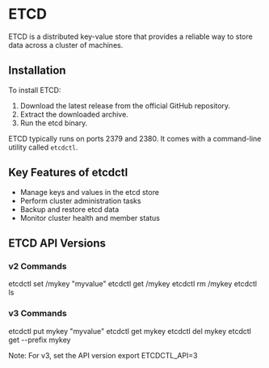 # ETCD

ETCD is a distributed key-value store that provides a reliable way to store data across a cluster of machines.

## Installation

To install ETCD:

1. Download the latest release from the official GitHub repository.
2. Extract the downloaded archive.
3. Run the etcd binary.

ETCD typically runs on ports 2379 and 2380. It comes with a command-line utility called `etcdctl`.

## Key Features of etcdctl

- Manage keys and values in the etcd store
- Perform cluster administration tasks
- Backup and restore etcd data
- Monitor cluster health and member status

## ETCD API Versions

### v2 Commands

etcdctl set /mykey "myvalue"
etcdctl get /mykey
etcdctl rm /mykey
etcdctl ls


### v3  Commands

etcdctl put mykey "myvalue"
etcdctl get mykey
etcdctl del mykey
etcdctl get --prefix mykey

Note: For v3, set the API version
export ETCDCTL_API=3
